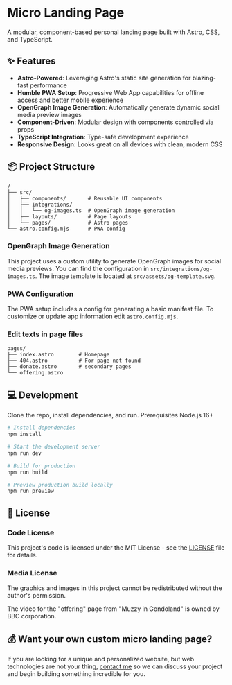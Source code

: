 # Micro Landing Page

A modular, component-based personal landing page built with Astro, CSS, and TypeScript.

## ✨ Features

- **Astro-Powered**: Leveraging Astro's static site generation for blazing-fast performance
- **Humble PWA Setup**: Progressive Web App capabilities for offline access and better mobile experience
- **OpenGraph Image Generation**: Automatically generate dynamic social media preview images
- **Component-Driven**: Modular design with components controlled via props
- **TypeScript Integration**: Type-safe development experience
- **Responsive Design**: Looks great on all devices with clean, modern CSS

## 📦 Project Structure

```
/
├── src/
│   ├── components/       # Reusable UI components
│   ├── integrations/
│   │   └── og-images.ts  # OpenGraph image generation
│   ├── layouts/          # Page layouts
│   └── pages/            # Astro pages
└── astro.config.mjs      # PWA config
```

### OpenGraph Image Generation

This project uses a custom utility to generate OpenGraph images for social media previews. You can find the configuration in `src/integrations/og-images.ts`. The image template is located at `src/assets/og-template.svg`.

### PWA Configuration

The PWA setup includes a config for generating a basic manifest file. To customize or update app information edit `astro.config.mjs`.

### Edit texts in page files

```
pages/
├── index.astro        # Homepage
├── 404.astro          # For page not found
├── donate.astro       # secondary pages
└── offering.astro
```

## 💻 Development

Clone the repo, install dependencies, and run. Prerequisites Node.js 16+

```bash
# Install dependencies
npm install

# Start the development server
npm run dev

# Build for production
npm run build

# Preview production build locally
npm run preview
```

## 📜 License

### Code License

This project's code is licensed under the MIT License - see the [LICENSE](LICENSE) file for details.

### Media License

The graphics and images in this project cannot be redistributed without the author's permission.

The video for the "offering" page from "Muzzy in Gondoland" is owned by BBC corporation.

## 💰 Want your own custom micro landing page?

If you are looking for a unique and personalized website, but web technologies are not your thing, [contact me](https://litvinovich.dev) so we can discuss your project and begin building something incredible for you.
